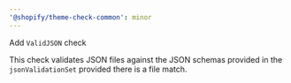 ```yaml
---
'@shopify/theme-check-common': minor
---
```


Add `ValidJSON` check

This check validates JSON files against the JSON schemas provided in
the `jsonValidationSet` provided there is a file match.
